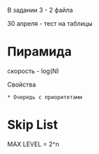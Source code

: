 


В задании 3 - 2 файла 

30 апреля - тест на таблицы

# Пирамида

скорость - log(N)

Свойства

    * Очередь с приоритетами

# Skip List

MAX LEVEL = 2^n